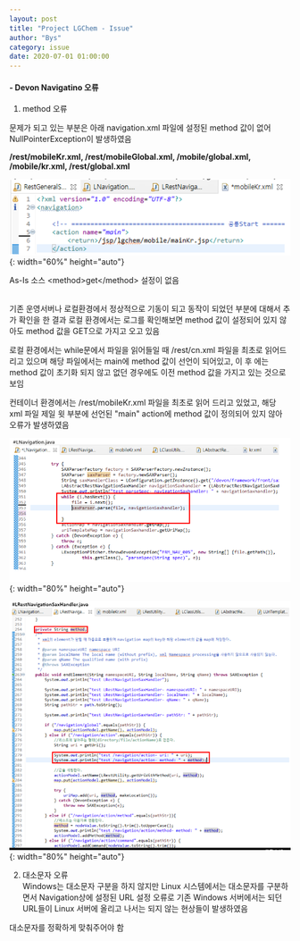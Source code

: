 ```yaml
---
layout: post
title: "Project LGChem - Issue"
author: "Bys"
category: issue
date: 2020-07-01 01:00:00
---
```


#### **- Devon Navigatino 오류**

1. method 오류  

문제가 되고 있는 부분은 아래 navigation.xml 파일에 설정된 method 값이 없어 NullPointerException이 발생하였음  

**/rest/mobileKr.xml, /rest/mobileGlobal.xml, /mobile/global.xml, /mobile/kr.xml, /rest/global.xml**  

![lgchem01](/assets/it/issue/lgchem/lgchem01.png){: width="60%" height="auto"}  

As-Is 소스 \<method\>get\</method\> 설정이 없음  
<br>

기존 운영서버나 로컬환경에서 정상적으로 기동이 되고 동작이 되었던 부분에 대해서 추가 확인을 한 결과 로컬 환경에서는 로그를 확인해보면 method 값이 설정되어 있지 않아도 method 값을 GET으로 가지고 오고 있음  

로컬 환경에서는 while문에서 파일을 읽어들일 때 /rest/cn.xml 파일을 최초로 읽어드리고 있으며 해당 파일에서는 main에 method 값이 선언이 되어있고, 이 후 에는 method 값이 초기화 되지 않고 없던 경우에도 이전 method 값을 가지고 있는 것으로 보임  

컨테이너 환경에서는 /rest/mobileKr.xml 파일을 최초로 읽어 드리고 있었고, 해당 xml 파일 제일 윗 부분에 선언된 "main" action에 method 값이 정의되어 있지 않아 오류가 발생하였음  

![lgchem02](/assets/it/issue/lgchem/lgchem02.png){: width="80%" height="auto"}  

![lgchem03](/assets/it/issue/lgchem/lgchem03.png){: width="80%" height="auto"}  


2. 대소문자 오류  
Windows는 대소문자 구분을 하지 않지만 Linux 시스템에서는 대소문자를 구분하면서 Navigation상에 설정된 URL 설정 오류로 기존 Windows 서버에서는 되던 URL들이 Linux 서버에 올리고 나서는 되지 않는 현상들이 발생하였음  

대소문자를 정확하게 맞춰주어야 함  


<br><br>